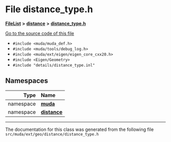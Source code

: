 

# File distance\_type.h



[**FileList**](files.md) **>** [**distance**](dir_eb002c7e2ab9cc8eedb85ee6f0f5ffd4.md) **>** [**distance\_type.h**](distance__type_8h.md)

[Go to the source code of this file](distance__type_8h_source.md)



* `#include <muda/muda_def.h>`
* `#include <muda/tools/debug_log.h>`
* `#include <muda/ext/eigen/eigen_core_cxx20.h>`
* `#include <Eigen/Geometry>`
* `#include "details/distance_type.inl"`













## Namespaces

| Type | Name |
| ---: | :--- |
| namespace | [**muda**](namespacemuda.md) <br> |
| namespace | [**distance**](namespacemuda_1_1distance.md) <br> |





















































------------------------------
The documentation for this class was generated from the following file `src/muda/ext/geo/distance/distance_type.h`

